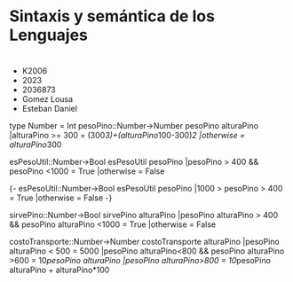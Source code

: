 #  Sintaxis y semántica de los Lenguajes
#
- K2006
- 2023
- 2036873
- Gomez Lousa
- Esteban Daniel





type Number = Int
pesoPino::Number->Number
pesoPino alturaPino
 |alturaPino >= 300 = (300*3)+(alturaPino*100-300)*2
 |otherwise = alturaPino*300

esPesoUtil::Number->Bool
esPesoUtil pesoPino
 |pesoPino > 400 && pesoPino <1000 = True
 |otherwise = False

{- esPesoUtil::Number->Bool
esPesoUtil pesoPino
 |1000 > pesoPino > 400 = True
 |otherwise = False
 -}

sirvePino::Number->Bool
sirvePino alturaPino
 |pesoPino alturaPino > 400 && pesoPino alturaPino <1000 = True
 |otherwise = False

costoTransporte::Number->Number
costoTransporte alturaPino
 |pesoPino alturaPino < 500 = 5000
 |pesoPino alturaPino<800 && pesoPino alturaPino >600 = 10*pesoPino alturaPino
 |pesoPino alturaPino>800 = 10*pesoPino alturaPino + alturaPino*100
